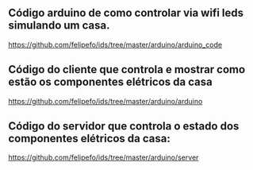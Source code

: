 



## Código arduino de como controlar via wifi leds simulando um casa.

https://github.com/felipefo/ids/tree/master/arduino/arduino_code

## Código do cliente que controla e mostrar como estão os componentes elétricos da casa

https://github.com/felipefo/ids/tree/master/arduino/arduino

## Código do servidor que controla o estado dos componentes elétricos da casa:

https://github.com/felipefo/ids/tree/master/arduino/server
